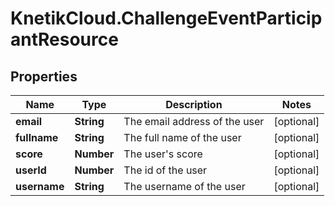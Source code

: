 # KnetikCloud.ChallengeEventParticipantResource

## Properties
Name | Type | Description | Notes
------------ | ------------- | ------------- | -------------
**email** | **String** | The email address of the user | [optional] 
**fullname** | **String** | The full name of the user | [optional] 
**score** | **Number** | The user&#39;s score | [optional] 
**userId** | **Number** | The id of the user | [optional] 
**username** | **String** | The username of the user | [optional] 


